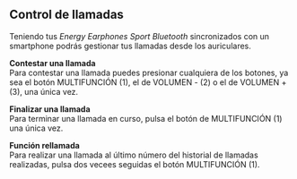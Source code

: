 ## Control de llamadas

Teniendo tus *Energy Earphones Sport Bluetooth* sincronizados con un smartphone podrás gestionar tus llamadas desde los auriculares.

**Contestar una llamada**  
Para contestar una llamada puedes presionar cualquiera de los botones, ya sea el botón MULTIFUNCIÓN (1), el de VOLUMEN - (2) o el de VOLUMEN + (3), una única vez.

**Finalizar una llamada**  
Para terminar una llamada en curso, pulsa el botón de MULTIFUNCIÓN (1) una única vez.

**Función rellamada**  
Para realizar una llamada al último número del historial de llamadas realizadas, pulsa dos vecees seguidas el botón MULTIFUNCIÓN (1).
